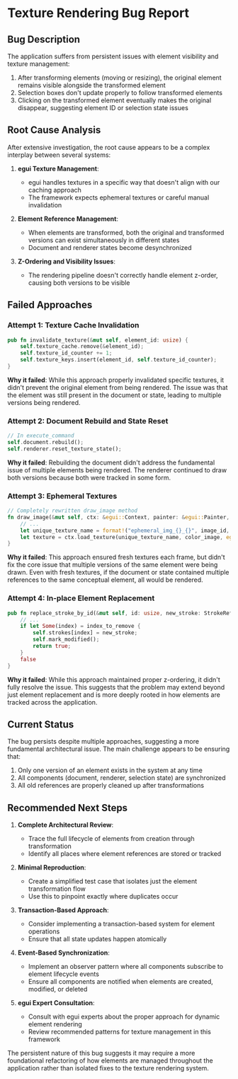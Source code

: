 # Texture Rendering Bug Report

## Bug Description

The application suffers from persistent issues with element visibility and texture management:

1. After transforming elements (moving or resizing), the original element remains visible alongside the transformed element
2. Selection boxes don't update properly to follow transformed elements
3. Clicking on the transformed element eventually makes the original disappear, suggesting element ID or selection state issues

## Root Cause Analysis

After extensive investigation, the root cause appears to be a complex interplay between several systems:

1. **egui Texture Management**: 
   - egui handles textures in a specific way that doesn't align with our caching approach
   - The framework expects ephemeral textures or careful manual invalidation

2. **Element Reference Management**:
   - When elements are transformed, both the original and transformed versions can exist simultaneously in different states
   - Document and renderer states become desynchronized

3. **Z-Ordering and Visibility Issues**:
   - The rendering pipeline doesn't correctly handle element z-order, causing both versions to be visible

## Failed Approaches

### Attempt 1: Texture Cache Invalidation

```rust
pub fn invalidate_texture(&mut self, element_id: usize) {
    self.texture_cache.remove(&element_id);
    self.texture_id_counter += 1;
    self.texture_keys.insert(element_id, self.texture_id_counter);
}
```

**Why it failed**: While this approach properly invalidated specific textures, it didn't prevent the original element from being rendered. The issue was that the element was still present in the document or state, leading to multiple versions being rendered.

### Attempt 2: Document Rebuild and State Reset

```rust
// In execute_command
self.document.rebuild();
self.renderer.reset_texture_state();
```

**Why it failed**: Rebuilding the document didn't address the fundamental issue of multiple elements being rendered. The renderer continued to draw both versions because both were tracked in some form.

### Attempt 3: Ephemeral Textures

```rust
// Completely rewritten draw_image method
fn draw_image(&mut self, ctx: &egui::Context, painter: &egui::Painter, image: &Image) {
    // ...
    let unique_texture_name = format!("ephemeral_img_{}_{}", image_id, self.texture_id_counter);
    let texture = ctx.load_texture(unique_texture_name, color_image, egui::TextureOptions::default());
}
```

**Why it failed**: This approach ensured fresh textures each frame, but didn't fix the core issue that multiple versions of the same element were being drawn. Even with fresh textures, if the document or state contained multiple references to the same conceptual element, all would be rendered.

### Attempt 4: In-place Element Replacement

```rust
pub fn replace_stroke_by_id(&mut self, id: usize, new_stroke: StrokeRef) -> bool {
    // ...
    if let Some(index) = index_to_remove {
        self.strokes[index] = new_stroke;
        self.mark_modified();
        return true;
    }
    false
}
```

**Why it failed**: While this approach maintained proper z-ordering, it didn't fully resolve the issue. This suggests that the problem may extend beyond just element replacement and is more deeply rooted in how elements are tracked across the application.

## Current Status

The bug persists despite multiple approaches, suggesting a more fundamental architectural issue. The main challenge appears to be ensuring that:

1. Only one version of an element exists in the system at any time
2. All components (document, renderer, selection state) are synchronized
3. All old references are properly cleaned up after transformations

## Recommended Next Steps

1. **Complete Architectural Review**:
   - Trace the full lifecycle of elements from creation through transformation
   - Identify all places where element references are stored or tracked

2. **Minimal Reproduction**:
   - Create a simplified test case that isolates just the element transformation flow
   - Use this to pinpoint exactly where duplicates occur

3. **Transaction-Based Approach**:
   - Consider implementing a transaction-based system for element operations
   - Ensure that all state updates happen atomically

4. **Event-Based Synchronization**:
   - Implement an observer pattern where all components subscribe to element lifecycle events
   - Ensure all components are notified when elements are created, modified, or deleted

5. **egui Expert Consultation**:
   - Consult with egui experts about the proper approach for dynamic element rendering
   - Review recommended patterns for texture management in this framework

The persistent nature of this bug suggests it may require a more foundational refactoring of how elements are managed throughout the application rather than isolated fixes to the texture rendering system.